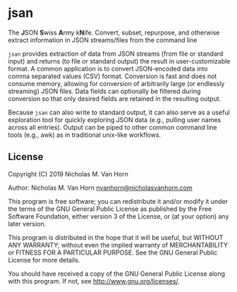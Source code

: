 # jsan
The **J**SON **S**wiss **A**rmy k**N**ife. Convert, subset, repurpose, and otherwise extract information in JSON streams/files from the command line

`jsan` provides extraction of data from JSON streams (from file or standard input) and returns (to file or standard output) the result in user-customizable format. A common application is to convert JSON-encoded data into comma separated values (CSV) format.  Conversion is fast and does not consume memory, allowing for conversion of arbitrarily large (or endlessly streaming) JSON files. Data fields can optionally be filtered during conversion so that only desired fields are retained in the resulting output. 

Because `jsan` can also write to standard output, it can also serve as a useful exploration tool for quickly exploring JSON data (e.g., pulling user names across all entries). Output can be piped to other common command line tools (e.g., awk) as in traditional unix-like workflows.

## License

Copyright (C) 2019 Nicholas M. Van Horn

Author: Nicholas M. Van Horn <nvanhorn@nicholasvanhorn.com>

This program is free software; you can redistribute it and/or modify
it under the terms of the GNU General Public License as published by
the Free Software Foundation, either version 3 of the License, or
(at your option) any later version.

This program is distributed in the hope that it will be useful,
but WITHOUT ANY WARRANTY; without even the implied warranty of
MERCHANTABILITY or FITNESS FOR A PARTICULAR PURPOSE.  See the
GNU General Public License for more details.

You should have received a copy of the GNU General Public License
along with this program.  If not, see <http://www.gnu.org/licenses/>.

